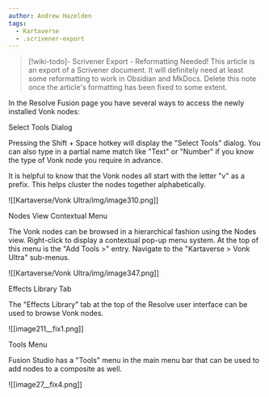 ```yaml
---
author: Andrew Hazelden
tags:
  - Kartaverse
  - .scrivener-export
---
```




> [!wiki-todo]- Scrivener Export - Reformatting Needed!
> This article is an export of a Scrivener document. It will definitely need at least some reformatting to work in Obsidian and MkDocs. Delete this note once the article's formatting  has been fixed to some extent.

In the Resolve Fusion page you have several ways to access the newly installed Vonk nodes:

Select Tools Dialog

Pressing the Shift + Space hotkey will display the "Select Tools" dialog. You can also type in a partial name match like "Text" or "Number" if you know the type of Vonk node you require in advance.

It is helpful to know that the Vonk nodes all start with the letter "v" as a prefix. This helps cluster the nodes together alphabetically.

![[Kartaverse/Vonk Ultra/img/image310.png]]

Nodes View Contextual Menu

The Vonk nodes can be browsed in a hierarchical fashion using the Nodes view. Right-click to display a contextual pop-up menu system. At the top of this menu is the "Add Tools \>" entry. Navigate to the "Kartaverse \> Vonk Ultra" sub-menus.

![[Kartaverse/Vonk Ultra/img/image347.png]]

Effects Library Tab

The "Effects Library" tab at the top of the Resolve user interface can be used to browse Vonk nodes.

![[image211__fix1.png]]

Tools Menu

Fusion Studio has a "Tools" menu in the main menu bar that can be used to add nodes to a composite as well.

![[image27__fix4.png]]
